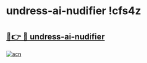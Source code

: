 # undress-ai-nudifier !cfs4z

# <h2><a href="https://siaehe.esa.edu.pl?title=undress-ai-nudifier&ref=cfs4z">🔗👉 🔴 undress-ai-nudifier</a></h2>

[![acn](https://github.com/user-attachments/assets/0f9c940e-d8b0-45ae-aac7-cd30a18b3e1c)](https://siaehe.esa.edu.pl?title=undress-ai-nudifier&ref=cfs4z)

